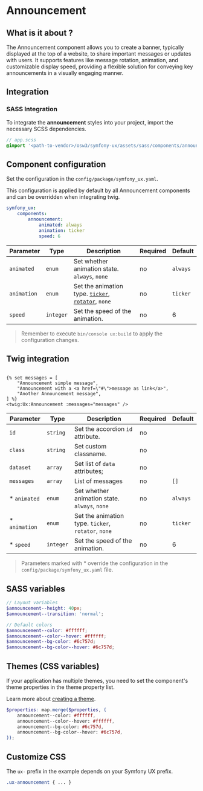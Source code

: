 # Announcement

## What is it about ?

The Announcement component allows you to create a banner, typically displayed at the top of a website, to share important messages or updates with users. It supports features like message rotation, animation, and customizable display speed, providing a flexible solution for conveying key announcements in a visually engaging manner.

<!-- Example -->
<!-- {"file": "00-default.html", "language": "twig"} -->
<!-- {"file": "01-skeleton.html", "language": "html", "render": true} -->

## Integration

### SASS Integration

To integrate the **announcement** styles into your project, import the necessary SCSS dependencies.

```scss 
// app.scss
@import '<path-to-vendor>/osw3/symfony-ux/assets/sass/components/announcement';
```







## Component configuration

Set the configuration in the `config/package/symfony_ux.yaml`.

This configuration is applied by default by all Announcement components and can be overridden when integrating twig.

```yaml
symfony_ux:
    components:
        announcement:
            animated: always
            animation: ticker
            speed: 6
```

| Parameter | Type | Description | Required | Default |
|-|-|-|-|-|
| `animated` | `enum` | Set whether animation state. `always`, `none` | no | `always` |
| `animation` | `enum` | Set the animation type.  [`ticker`](./ticker.md),  [`rotator`](./rotator.md), `none` | no | `ticker` |
| `speed` | `integer` | Set the speed of the animation. | no | 6 |

> Remember to execute `bin/console ux:build` to apply the configuration changes.

## Twig integration

```twig

{% set messages = [
    "Announcement simple message",
    "Announcement with a <a href=\"#\">message as link</a>",
    "Another Announcement message",
] %}
<twig:Ux:Announcement :messages="messages" />
``` 

| Parameter | Type | Description | Required | Default |
|-|-|-|-|-|
| `id` | `string` | Set the accordion `id` attribute. | no |  |
| `class` | `string` | Set custom classname. | no |  |
| `dataset` | `array` | Set list of `data` attributes; | no |  |
| `messages` | `array` | List of messages | no | `[]` |
| * `animated` | `enum` | Set whether animation state. `always`, `none` | no | `always` |
| * `animation` | `enum` | Set the animation type.  `ticker`,  `rotator`, `none` | no | `ticker` |
| * `speed` | `integer` | Set the speed of the animation. | no | 6 |

> Parameters marked with * override the configuration in the `config/package/symfony_ux.yaml` file.

## SASS variables

```scss
// Layout variables
$announcement--height: 40px;
$announcement--transition: 'normal';

// Default colors
$announcement--color: #ffffff;
$announcement--color--hover: #ffffff;
$announcement--bg-color: #6c757d;
$announcement--bg-color--hover: #6c757d;
```

## Themes (CSS variables)

If your application has multiple themes, you need to set the component's theme properties in the theme property list.

Learn more about [creating a theme](./../layout/themes.md).

```scss
$properties: map.merge($properties, (
    announcement--color: #ffffff,
    announcement--color--hover: #ffffff,
    announcement--bg-color: #6c757d,
    announcement--bg-color--hover: #6c757d,
));
```

## Customize CSS

The `ux-` prefix in the example depends on your Symfony UX prefix.
```scss
.ux-announcement { ... }
```